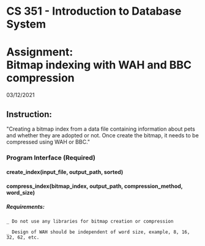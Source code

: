 # CS 351 - Introduction to Database System       

<h1> Assignment: <br>Bitmap indexing with WAH and BBC compression</h1>

03/12/2021

<h2> Instruction: </h2>

<p>"Creating a bitmap index from a data file containing information about pets and whether they are adopted or not. 
Once create the bitmap, it needs to be compressed using WAH or BBC."</p>

<h3> Program Interface (Required) </h3>

<h4> create_index(input_file, output_path, sorted) </h4>
<h4> compress_index(bitmap_index, output_path, compression_method, word_size) </h4>

<h5> Requirements: </h5>
   
    _ Do not use any libraries for bitmap creation or compression 
    
    _ Design of WAH should be independent of word size, example, 8, 16, 32, 62, etc.
